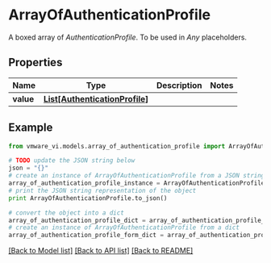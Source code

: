 # ArrayOfAuthenticationProfile

A boxed array of *AuthenticationProfile*. To be used in *Any* placeholders. 

## Properties
Name | Type | Description | Notes
------------ | ------------- | ------------- | -------------
**value** | [**List[AuthenticationProfile]**](AuthenticationProfile.md) |  | 

## Example

```python
from vmware_vi.models.array_of_authentication_profile import ArrayOfAuthenticationProfile

# TODO update the JSON string below
json = "{}"
# create an instance of ArrayOfAuthenticationProfile from a JSON string
array_of_authentication_profile_instance = ArrayOfAuthenticationProfile.from_json(json)
# print the JSON string representation of the object
print ArrayOfAuthenticationProfile.to_json()

# convert the object into a dict
array_of_authentication_profile_dict = array_of_authentication_profile_instance.to_dict()
# create an instance of ArrayOfAuthenticationProfile from a dict
array_of_authentication_profile_form_dict = array_of_authentication_profile.from_dict(array_of_authentication_profile_dict)
```
[[Back to Model list]](../README.md#documentation-for-models) [[Back to API list]](../README.md#documentation-for-api-endpoints) [[Back to README]](../README.md)


